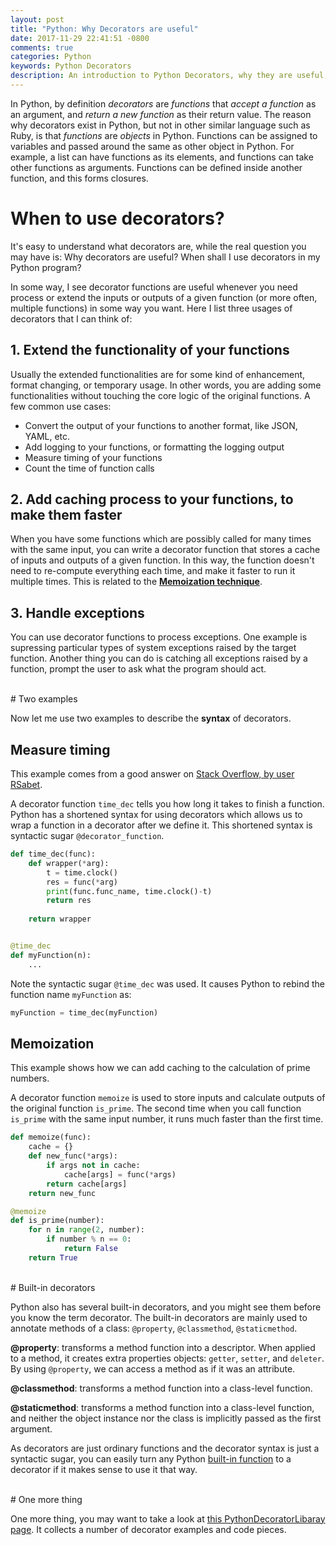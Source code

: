 ```yaml
---
layout: post
title: "Python: Why Decorators are useful"
date: 2017-11-29 22:41:51 -0800
comments: true
categories: Python
keywords: Python Decorators
description: An introduction to Python Decorators, why they are useful, and when you will need use decorators
---
```


In Python, by definition *decorators* are *functions* that *accept a function* as an argument, and *return a new function* as their return value. The reason why decorators exist in Python, but not in other similar language such as Ruby, is that *functions* are *objects* in Python. Functions can be assigned to variables and passed around the same as other object in Python. For example, a list can have functions as its elements, and functions can take other functions as arguments. Functions can be defined inside another function, and this forms closures.

# When to use decorators?

It's easy to understand what decorators are, while the real question you may have is: Why decorators are useful? When shall I use decorators in my Python program?

In some way, I see decorator functions are useful whenever you need process or extend the inputs or outputs of a given function (or more often, multiple functions) in some way you want. Here I list three usages of decorators that I can think of:

## 1. Extend the functionality of your functions

Usually the extended functionalities are for some kind of enhancement, format changing, or temporary usage. In other words, you are adding some functionalities without touching the core logic of the original functions. A few common use cases:

- Convert the output of your functions to another format, like JSON, YAML, etc.
- Add logging to your functions, or formatting the logging output
- Measure timing of your functions
- Count the time of function calls

## 2. Add caching process to your functions, to make them faster

When you have some functions which are possibly called for many times with the same input, you can write a decorator function that stores a cache of inputs and outputs of a given function. In this way, the function doesn't need to re-compute everything each time, and make it faster to run it multiple times. This is related to the [**Memoization technique**](https://en.wikipedia.org/wiki/Memoization).

## 3. Handle exceptions

You can use decorator functions to process exceptions. One example is supressing particular types of system exceptions raised by the target function. Another thing you can do is catching all exceptions raised by a function, prompt the user to ask what the program should act.

<br>
# Two examples

Now let me use two examples to describe the **syntax** of decorators.

## Measure timing

This example comes from a good answer on [Stack Overflow, by user RSabet](https://stackoverflow.com/a/490228/3109254).

A decorator function ```time_dec``` tells you how long it takes to finish a function. 
Python has a shortened syntax for using decorators which allows us to wrap a function in a decorator after we define it. This shortened syntax is syntactic sugar ```@decorator_function```.  

```python
def time_dec(func):
    def wrapper(*arg):
        t = time.clock()
        res = func(*arg)
        print(func.func_name, time.clock()-t)
        return res
    
    return wrapper


@time_dec
def myFunction(n):
    ... 

```


Note the syntactic sugar ```@time_dec``` was used. It causes Python to rebind the function name ```myFunction``` as:
 
```python
myFunction = time_dec(myFunction)

```
 
## Memoization

This example shows how we can add caching to the calculation of prime numbers.

A decorator function ```memoize``` is used to store inputs and calculate outputs of the original function ```is_prime```.
The second time when you call function ```is_prime``` with the same input number, it runs much faster than the first time.

```python
def memoize(func):
    cache = {}
    def new_func(*args):
        if args not in cache:
            cache[args] = func(*args)
        return cache[args]
    return new_func

@memoize
def is_prime(number):
    for n in range(2, number):
        if number % n == 0:
            return False
    return True

```

<br>
# Built-in decorators

Python also has several built-in decorators, and you might see them before you know the term decorator. The built-in decorators are mainly used to annotate methods of a class: ```@property```, ```@classmethod```, ```@staticmethod```. 

**@property**: transforms a method function into a descriptor. When applied to a method, it creates extra properties objects: ```getter```, ```setter```, and ```deleter```. By using ```@property```, we can access a method as if it was an attribute.

**@classmethod**: transforms a method function into a class-level function.

**@staticmethod**: transforms a method function into a class-level function, and neither the object instance nor the class is implicitly passed as the first argument.

As decorators are just ordinary functions and the decorator syntax is just a syntactic sugar, you can easily turn any Python [built-in function](https://docs.python.org/3/library/functions.html) to a decorator if it makes sense to use it that way. 

<br>
# One more thing

One more thing, you may want to take a look at [this PythonDecoratorLibaray page](https://wiki.python.org/moin/PythonDecoratorLibrary). It collects a number of decorator examples and code pieces.
